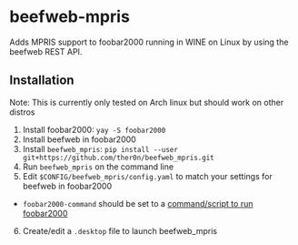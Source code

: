 # beefweb-mpris

Adds MPRIS support to foobar2000 running in WINE on Linux by using the beefweb REST API.

## Installation

Note: This is currently only tested on Arch linux but should work on other distros

1. Install foobar2000: `yay -S foobar2000`
2. Install beefweb in foobar2000
3. Install `beefweb_mpris`: `pip install --user git+https://github.com/ther0n/beefweb_mpris.git`
4. Run `beefweb_mpris` on the command line
5. Edit `$CONFIG/beefweb_mpris/config.yaml` to match your settings for beefweb in foobar2000
  - `foobar2000-command` should be set to a [command/script to run foobar2000](https://aur.archlinux.org/cgit/aur.git/tree/foobar2000.sh?h=foobar2000)
6. Create/edit a `.desktop` file to launch beefweb_mpris

